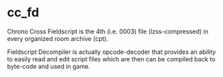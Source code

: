 # cc_fd

Chrono Cross Fieldscript is the 4th (i.e. 0003) file (lzss-compressed) in every organized room archive (cpt).

Fieldscript Decompiler is actually opcode-decoder that provides an ability to easily read and edit script files which are then can be compiled back to byte-code and used in game.

